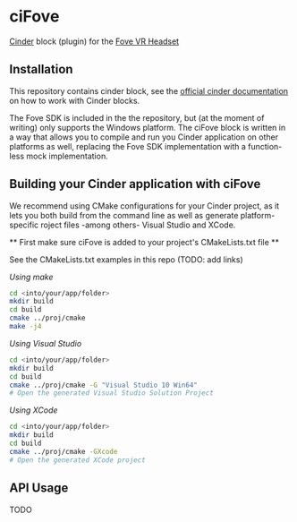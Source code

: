 # ciFove
[Cinder](https://libcinder.org/) block (plugin) for the [Fove VR Headset](https://www.getfove.com/)

## Installation
This repository contains cinder block, see the [official cinder documentation](https://libcinder.org/docs/guides/cinder-blocks/index.html) on how to work with Cinder blocks.

The Fove SDK is included in the the repository, but (at the moment of writing) only supports the Windows platform. The ciFove block is written in a way that allows you to compile and run you Cinder application on other platforms as well, replacing the Fove SDK implementation with a function-less mock implementation.


## Building your Cinder application with ciFove

We recommend using CMake configurations for your Cinder project, as it lets you both build from the command line as well as generate platform-specific roject files -among others- Visual Studio and XCode.

** First make sure ciFove is added to your project's CMakeLists.txt file **

See the CMakeLists.txt examples in this repo (TODO: add links)

_Using make_
```bash
cd <into/your/app/folder>
mkdir build
cd build
cmake ../proj/cmake
make -j4
```

_Using Visual Studio_
```bash
cd <into/your/app/folder>
mkdir build
cd build
cmake ../proj/cmake -G "Visual Studio 10 Win64"
# Open the generated Visual Studio Solution Project
```

_Using XCode_
```bash
cd <into/your/app/folder>
mkdir build
cd build
cmake ../proj/cmake -GXcode
# Open the generated XCode project
```

## API Usage
TODO
